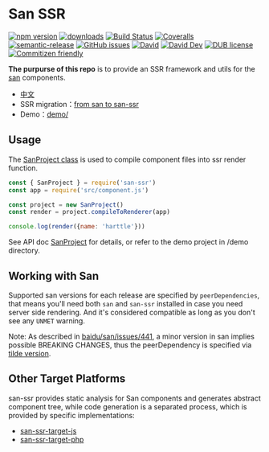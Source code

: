 # San SSR
[![npm version](https://img.shields.io/npm/v/san-ssr.svg)](https://www.npmjs.org/package/san-ssr)
[![downloads](https://img.shields.io/npm/dm/san-ssr.svg)](https://www.npmjs.org/package/san-ssr)
[![Build Status](https://github.com/baidu/san-ssr/workflows/check.yml/badge.svg)](https://github.com/baidu/san-ssr/actions?query=workflow:Check)
[![Coveralls](https://img.shields.io/coveralls/baidu/san-ssr.svg)](https://coveralls.io/github/baidu/san-ssr?branch=master)
[![semantic-release](https://img.shields.io/badge/%20%20%F0%9F%93%A6%F0%9F%9A%80-semantic--release-e10079.svg)](https://github.com/baidu/san-ssr)
[![GitHub issues](https://img.shields.io/github/issues-closed/baidu/san-ssr.svg)](https://github.com/baidu/san-ssr/issues)
[![David](https://img.shields.io/david/baidu/san-ssr.svg)](https://david-dm.org/baidu/san-ssr)
[![David Dev](https://img.shields.io/david/dev/baidu/san-ssr.svg)](https://david-dm.org/baidu/san-ssr?type=dev)
[![DUB license](https://img.shields.io/dub/l/vibe-d.svg)](https://github.com/baidu/san-ssr/blob/master/LICENSE)
[![Commitizen friendly](https://img.shields.io/badge/commitizen-friendly-brightgreen.svg)](https://github.com/angular/angular.js/blob/master/DEVELOPERS.md#commits)

**The purpurse of this repo** is to provide an SSR framework and utils for the [san][san] components.

* [中文](https://github.com/baidu/san-ssr/blob/master/README.md)
* SSR migration：[from san to san-ssr](https://github.com/baidu/san-ssr/wiki/%E4%BB%8E-san-%E8%BF%81%E7%A7%BB%E5%88%B0-san-ssr)
* Demo：[demo/](https://github.com/baidu/san-ssr/tree/master/demo)

## Usage

The [SanProject class][sanproject] is used to compile component files into ssr render function.

```javascript
const { SanProject } = require('san-ssr')
const app = require('src/component.js')

const project = new SanProject()
const render = project.compileToRenderer(app)

console.log(render({name: 'harttle'}))
```

See API doc [SanProject][sanproject] for details, or refer to the demo project in /demo directory.

## Working with San

Supported san versions for each release are specified by `peerDependencies`, that means you'll need both `san` and `san-ssr` installed in case you need server side rendering. And it's considered compatible as long as you don't see any `UNMET` warning.

Note: As described in [baidu/san/issues/441](https://github.com/baidu/san/issues/441#issuecomment-550260372), a minor version in san implies possible BREAKING CHANGES, thus the peerDependency is specified via [tilde version](https://docs.npmjs.com/misc/semver#tilde-ranges-123-12-1).

## Other Target Platforms

san-ssr provides static analysis for San components and generates abstract component tree, while code generation is a separated process, which is provided by specific implementations:

* [san-ssr-target-js](https://github.com/baidu/san-ssr/tree/master/src/target-js)
* [san-ssr-target-php](https://github.com/baidu/san-ssr-target-php)

[san]: https://github.com/baidu/san
[sanproject]: https://baidu.github.io/san-ssr/classes/_models_san_project_.sanproject.html
[target-compile]: https://baidu.github.io/san-ssr/interfaces/_models_compiler_.compiler.html#compile